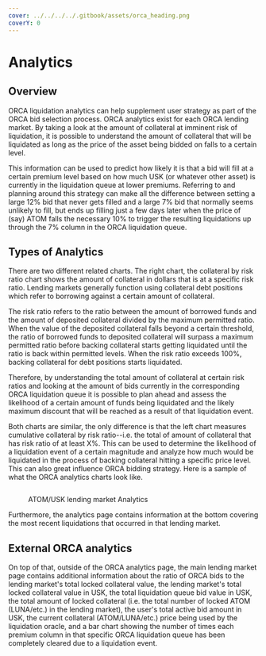 ```yaml
---
cover: ../../../../.gitbook/assets/orca_heading.png
coverY: 0
---
```


# Analytics

## Overview

ORCA liquidation analytics can help supplement user strategy as part of the ORCA bid selection process. ORCA analytics exist for each ORCA lending market. By taking a look at the amount of collateral at imminent risk of liquidation, it is possible to understand the amount of collateral that will be liquidated as long as the price of the asset being bidded on falls to a certain level.

This information can be used to predict how likely it is that a bid will fill at a certain premium level based on how much USK (or whatever other asset) is currently in the liquidation queue at lower premiums. Referring to and planning around this strategy can make all the difference between setting a large 12% bid that never gets filled and a large 7% bid that normally seems unlikely to fill, but ends up filling just a few days later when the price of (say) ATOM falls the necessary 10% to trigger the resulting liquidations up through the 7% column in the ORCA liquidation queue.&#x20;

## Types of Analytics

There are two different related charts. The right chart, the collateral by risk ratio chart shows the amount of collateral in dollars that is at a specific risk ratio. Lending markets generally function using collateral debt positions which refer to borrowing against a certain amount of collateral.

The risk ratio refers to the ratio between the amount of borrowed funds and the amount of deposited collateral divided by the maximum permitted ratio. When the value of the deposited collateral falls beyond a certain threshold, the ratio of borrowed funds to deposited collateral will surpass a maximum permitted ratio before backing collateral starts getting liquidated until the ratio is back within permitted levels. When the risk ratio exceeds 100%, backing collateral for debt positions starts liquidated.

Therefore, by understanding the total amount of collateral at certain risk ratios and looking at the amount of bids currently in the corresponding ORCA liquidation queue it is possible to plan ahead and assess the likelihood of a certain amount of funds being liquidated and the likely maximum discount that will be reached as a result of that liquidation event.

Both charts are similar, the only difference is that the left chart measures cumulative collateral by risk ratio--i.e. the total of amount of collateral that has risk ratio of at least X%. This can be used to determine the likelihood of a liquidation event of a certain magnitude and analyze how much would be liquidated in the process of backing collateral hitting a specific price level. This can also great influence ORCA bidding strategy. Here is a sample of what the ORCA analytics charts look like.

<figure><img src="../../../../.gitbook/assets/ORCAscreenie3.png" alt=""><figcaption><p>ATOM/USK lending market Analytics</p></figcaption></figure>

Furthermore, the analytics page contains information at the bottom covering the most recent liquidations that occurred in that lending market.&#x20;

## External ORCA analytics&#x20;

On top of that, outside of the ORCA analytics page, the main lending market page contains additional information about the ratio of ORCA bids to the lending market's total locked collateral value, the lending market's total locked collateral value in USK, the total liquidation queue bid value in USK, the total amount of locked collateral (i.e. the total number of locked ATOM (LUNA/etc.) in the lending market), the user's total active bid amount in USK, the current collateral (ATOM/LUNA/etc.) price being used by the liquidation oracle, and a bar chart showing the number of times each premium column in that specific ORCA liquidation queue has been completely cleared due to a liquidation event.&#x20;

